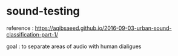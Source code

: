 # sound-testing

reference : https://aqibsaeed.github.io/2016-09-03-urban-sound-classification-part-1/

goal : to separate areas of audio with human dialigues
